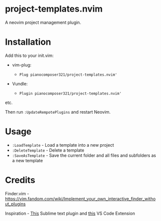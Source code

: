 # project-templates.nvim
A neovim project management plugin.

# Installation
Add this to your init.vim:

- vim-plug:
  - `Plug pianocomposer321/project-templates.nvim'`
  
- Vundle:
  - `Plugin pianocomposer321/project-templates.nvim'`

etc.

Then run `:UpdateRempotePlugins` and restart Neovim.

# Usage

- `:LoadTemplate` - Load a template into a new project
- `:DeleteTemplate` - Delete a template
- `:SaveAsTemplate` - Save the current folder and all files and subfolders as a new template

# Credits

Finder.vim - https://vim.fandom.com/wiki/Implement_your_own_interactive_finder_without_plugins

Inspiration - [This](https://github.com/bit101/ProjectMaker) Sublime text plugin and [this](https://github.com/cantonios/vscode-project-templates) VS Code Extension
